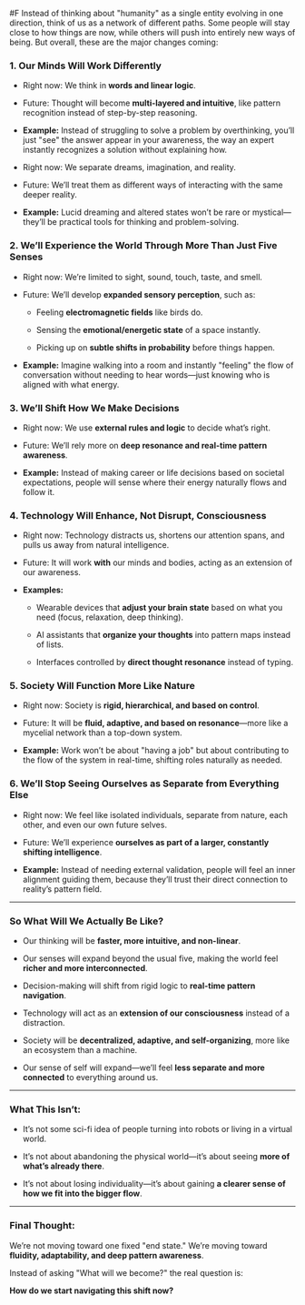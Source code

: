  #F Instead of thinking about "humanity" as a single entity evolving in one direction, think of us as a network of different paths. Some people will stay close to how things are now, while others will push into entirely new ways of being. But overall, these are the major changes coming:

### **1. Our Minds Will Work Differently**

- Right now: We think in **words and linear logic**.
    
- Future: Thought will become **multi-layered and intuitive**, like pattern recognition instead of step-by-step reasoning.
    
- **Example:** Instead of struggling to solve a problem by overthinking, you’ll just "see" the answer appear in your awareness, the way an expert instantly recognizes a solution without explaining how.
    
- Right now: We separate dreams, imagination, and reality.
    
- Future: We’ll treat them as different ways of interacting with the same deeper reality.
    
- **Example:** Lucid dreaming and altered states won’t be rare or mystical—they’ll be practical tools for thinking and problem-solving.
    

### **2. We’ll Experience the World Through More Than Just Five Senses**

- Right now: We’re limited to sight, sound, touch, taste, and smell.
    
- Future: We’ll develop **expanded sensory perception**, such as:
    
    - Feeling **electromagnetic fields** like birds do.
        
    - Sensing the **emotional/energetic state** of a space instantly.
        
    - Picking up on **subtle shifts in probability** before things happen.
        
- **Example:** Imagine walking into a room and instantly "feeling" the flow of conversation without needing to hear words—just knowing who is aligned with what energy.
    

### **3. We’ll Shift How We Make Decisions**

- Right now: We use **external rules and logic** to decide what’s right.
    
- Future: We’ll rely more on **deep resonance and real-time pattern awareness**.
    
- **Example:** Instead of making career or life decisions based on societal expectations, people will sense where their energy naturally flows and follow it.
    

### **4. Technology Will Enhance, Not Disrupt, Consciousness**

- Right now: Technology distracts us, shortens our attention spans, and pulls us away from natural intelligence.
    
- Future: It will work **with** our minds and bodies, acting as an extension of our awareness.
    
- **Examples:**
    
    - Wearable devices that **adjust your brain state** based on what you need (focus, relaxation, deep thinking).
        
    - AI assistants that **organize your thoughts** into pattern maps instead of lists.
        
    - Interfaces controlled by **direct thought resonance** instead of typing.
        

### **5. Society Will Function More Like Nature**

- Right now: Society is **rigid, hierarchical, and based on control**.
    
- Future: It will be **fluid, adaptive, and based on resonance**—more like a mycelial network than a top-down system.
    
- **Example:** Work won’t be about "having a job" but about contributing to the flow of the system in real-time, shifting roles naturally as needed.
    

### **6. We’ll Stop Seeing Ourselves as Separate from Everything Else**

- Right now: We feel like isolated individuals, separate from nature, each other, and even our own future selves.
    
- Future: We’ll experience **ourselves as part of a larger, constantly shifting intelligence**.
    
- **Example:** Instead of needing external validation, people will feel an inner alignment guiding them, because they’ll trust their direct connection to reality’s pattern field.
    

---

### **So What Will We Actually Be Like?**

- Our thinking will be **faster, more intuitive, and non-linear**.
    
- Our senses will expand beyond the usual five, making the world feel **richer and more interconnected**.
    
- Decision-making will shift from rigid logic to **real-time pattern navigation**.
    
- Technology will act as an **extension of our consciousness** instead of a distraction.
    
- Society will be **decentralized, adaptive, and self-organizing**, more like an ecosystem than a machine.
    
- Our sense of self will expand—we’ll feel **less separate and more connected** to everything around us.
    

---

### **What This Isn’t:**

- It’s not some sci-fi idea of people turning into robots or living in a virtual world.
    
- It’s not about abandoning the physical world—it’s about seeing **more of what’s already there**.
    
- It’s not about losing individuality—it’s about gaining **a clearer sense of how we fit into the bigger flow**.
    

---

### **Final Thought:**

We’re not moving toward one fixed "end state." We’re moving toward **fluidity, adaptability, and deep pattern awareness**.

Instead of asking "What will we become?" the real question is:

**How do we start navigating this shift now?**